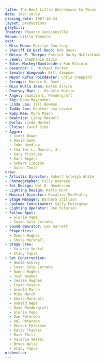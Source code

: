 ```yaml
---
title: The Best Little Whorehouse In Texas
date: 1987-10-09
closing_date: 1987-10-24
layout: productions
playbill:
Theatre: Theatre Jacksonville
Venue: Little Theatre
cast:
- Miss Mona: Marilyn Courtnay
- Sheriff Ed Earl Dodd: Rob Dauer
- Melvin P. Thorpe: Patrick Darby McClintock
- Jewel: Stephanie Davis
- Edsel Mackey/Bandleader: Ron Malcolm
- Governor: C. Michael Porter
- Senator Wingwoah: Bill Simpson
- Mayor Rufus Poindexter: Chris Sheppard
- Scruggs: Massie K. Owen
- Miss Wulla Jean: Helen Alkire
- Doatsey Mae: L. Michele Martin
- Angel: Juanita L. Pendergraft
- Shy: Dana Maycumber
- Linda Lou: Jill Bowman
- Taddy Joe: Heather Lea Lovern
- Ruby Rae: Myra Mason
- Beatrice: Libby Maxwell
- Durla: Linda Merkel
- Eloise: Carol Sims
- Aggie:
  - Scott Bowen
  - David Gano
  - John Hendley
  - Charles L. Nowlin, Jr.
  - Gary Pristupa
  - Karl Rogers
  - Robert Simpson
  - Galen Toole
crew:
- Artistic Director: Robert Arleigh White
- Choreographer: Polly Boeneke
- Set Design: Hal D. Henderson
- Lighting Design: Kelly Hart
- Musical Director: Rosalind MacEnulty
- Stage Manager: Barbara Stillson
- Costume Coordinator: Sally Pettegrew
- Lighting Operator: Don Peterson
- Follow Spot:
  - Gloria Pepe
  - Susan Gale Carcaba
- Sound Operator: Lee Garrett
- Properties:
  - Donna Hughes
  - Shyla Marshall
- Stage Crew:
  - Valerie Vestal
  - Stacy Yaple
- Set Construction:
  - Nonie Ashley
  - Susan Gale Carcaba
  - Donna Hughes
  - Josh Hughes
  - Jessie Hughes
  - Craig Kassan
  - Arnold March
  - Mike March
  - Shyla Marshall
  - Ronald Nepa
  - Dave Pendergraft
  - Gloria Pepe
  - Don Peterson
  - Hal Peterson
  - Dereck Peterson
  - Katie Thacker
  - Mark Thill
  - Valerie Vestal
  - Bruce Wylie
  - Stacy Yaple
orchestra:
---
```


